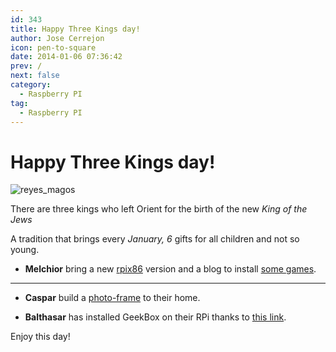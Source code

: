 ```yaml
---
id: 343
title: Happy Three Kings day!
author: Jose Cerrejon
icon: pen-to-square
date: 2014-01-06 07:36:42
prev: /
next: false
category:
  - Raspberry PI
tag:
  - Raspberry PI
---
```


# Happy Three Kings day!

![reyes_magos](/images/2014/01/reyesmagos.jpg)

There are three kings who left Orient for the birth of the new *King of the Jews*

A tradition that brings every *January, 6* gifts for all children and not so young.

* **Melchior** bring a new [rpix86](http://rpix86.patrickaalto.com/rpix86.zip) version and a blog to install [some games](http://ledgerlabs.us/raspberrypi/).

- - -
* **Caspar** build a [photo-frame](http://www.ofbrooklyn.com/2014/01/2/building-photo-frame-raspberry-pi-motion-detector/) to their home.

* **Balthasar** has installed GeekBox on their RPi thanks to [this link](http://translate.google.com/translate?sl=es&tl=en&js=n&prev=_t&hl=es&ie=UTF-8&u=http%3A%2F%2Fpicodotdev.github.io%2Fblog-bitix%2F2014%2F01%2Fraspberry-pi-como-media-center-con-geexbox%2F).

Enjoy this day!